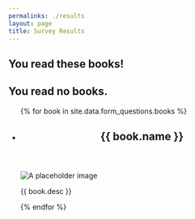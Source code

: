 ```yaml
---
permalinks: ./results
layout: page
title: Survey Results
---
```

<h2 id="books-read">You read these books!</h2>
<h2 id="no-books"> You read no books. </h2>
<ul class="usa-card-group" id="all-books">
  {% for book in site.data.form_questions.books %}
    <li id="{{ book.value }}" class="tablet:grid-col-6 usa-card usa-card--flag">
      <div class="usa-card__container">
        <header class="usa-card__header">
          <h2 class="usa-card__heading">{{ book.name }}</h2>
        </header>
        <div class="usa-card__media">
          <div class="usa-card__img">
            <img
              src="/images/book_covers/{{book.value}}.png"
              alt="A placeholder image"
            />
          </div>
        </div>
        <div class="usa-card__body">
          <p>{{ book.desc }}</p>
        </div>
      </div>
    </li>
  {% endfor %}
</ul>
